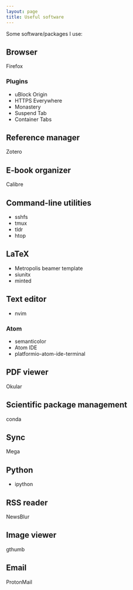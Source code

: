 ```yaml
---
layout: page
title: Useful software
---
```


Some software/packages I use:

## Browser

Firefox

### Plugins
* uBlock Origin
* HTTPS Everywhere
* Monastery
* Suspend Tab
* Container Tabs

## Reference manager

Zotero

## E-book organizer

Calibre

## Command-line utilities

* sshfs
* tmux
* tldr
* htop

## LaTeX

* Metropolis beamer template
* siunitx
* minted

## Text editor

* nvim

### Atom
* semanticolor
* Atom IDE
* platformio-atom-ide-terminal

## PDF viewer

Okular

## Scientific package management

conda

## Sync

Mega

## Python

* ipython

## RSS reader

NewsBlur

## Image viewer

gthumb

## Email

ProtonMail
